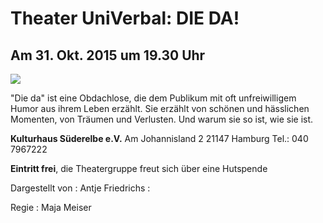 # Theater UniVerbal: DIE DA!

## Am 31. Okt. 2015 um 19.30 Uhr

![](/img/_wsb_514x727_Die+Da_redz.jpg)

"Die da" ist eine Obdachlose, die dem Publikum mit oft unfreiwilligem
Humor aus ihrem Leben erzählt. Sie erzählt von schönen und hässlichen
Momenten, von Träumen und Verlusten. Und warum sie so ist, wie sie ist.

**Kulturhaus Süderelbe e.V.** 
Am Johannisland 2 
21147 Hamburg 
Tel.: 040 7967222 

**Eintritt frei**, die Theatergruppe freut sich über eine Hutspende

Dargestellt von
:   Antje Friedrichs
:   

Regie
:   Maja Meiser

